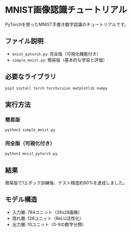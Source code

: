 # MNIST画像認識チュートリアル

PyTorchを使ったMNIST手書き数字認識のチュートリアルです。

## ファイル説明

- `mnist_pytorch.py`: 完全版（可視化機能付き）
- `simple_mnist.py`: 簡易版（基本的な学習と評価）

## 必要なライブラリ

```bash
pip3 install torch torchvision matplotlib numpy
```

## 実行方法

### 簡易版
```bash
python3 simple_mnist.py
```

### 完全版（可視化付き）
```bash
python3 mnist_pytorch.py
```

## 結果

簡易版で1エポック訓練後、テスト精度約90%を達成しました。

## モデル構造

- 入力層: 784ユニット（28x28画像）
- 隠れ層: 128ユニット（ReLU活性化）
- 出力層: 10ユニット（0-9の数字分類）